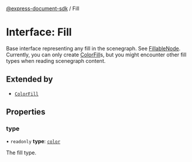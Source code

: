[@express-document-sdk](../overview.md) / Fill

# Interface: Fill

Base interface representing any fill in the scenegraph. See [FillableNode](../classes/FillableNode.md).
Currently, you can only create [ColorFill](ColorFill.md)s, but you might encounter
other fill types when reading scenegraph content.

## Extended by

-   [`ColorFill`](ColorFill.md)

## Properties

### type

• `readonly` **type**: [`color`](../enumerations/FillType.md#color)

The fill type.
